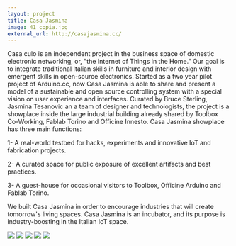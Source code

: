 ```yaml
---
layout: project
title: Casa Jasmina
image: 41 copia.jpg
external_url: http://casajasmina.cc/
---
```


Casa culo is an independent project in the business space of domestic electronic networking, or, "the Internet of Things in the Home." Our goal is to integrate traditional Italian skills in furniture and interior design with emergent skills in open-source electronics. Started as a two year pilot project of Arduino.cc, now Casa Jasmina is able to share and present a model of a sustainable and open source controlling system with a special vision on user experience and interfaces.
Curated by Bruce Sterling, Jasmina Tesanovic an a team of designer and technologists, the project is a showplace inside the large industrial building already shared by Toolbox Co-Working, Fablab Torino and Officine Innesto. Casa Jasmina showplace has three main functions:

1- A real-world testbed for hacks, experiments and innovative IoT and
fabrication projects.

2- A curated space for public exposure of excellent artifacts and best
practices.

3- A guest-house for occasional visitors to Toolbox, Officine Arduino and
Fablab Torino.

We built Casa Jasmina in order to encourage industries that will create tomorrow's living spaces. Casa Jasmina is an incubator, and its purpose is industry-boosting in the Italian IoT space.

<div class="photo-carousel">
    <img src="/images/projects/41.jpg">
    <img src="/images/projects/34.jpg">
    <img src="/images/projects/13.jpg">
    <img src="/images/projects/38.jpg">
    <img src="/images/projects/14 (1).jpg">
</div>
